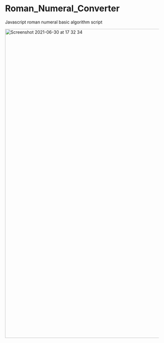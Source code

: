 # Roman_Numeral_Converter
Javascript roman numeral basic algorithm script

<img width="1012" alt="Screenshot 2021-06-30 at 17 32 34" src="https://user-images.githubusercontent.com/75100642/123998879-d3343500-d9c9-11eb-8c91-599838142f21.png">

